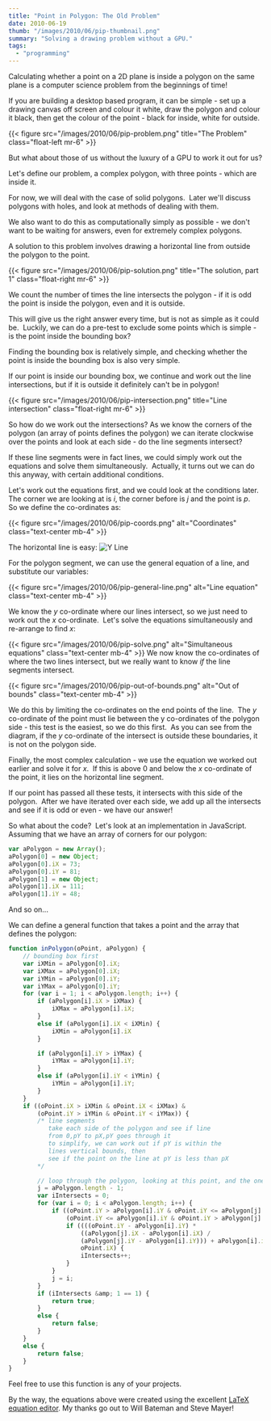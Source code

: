 ```yaml
---
title: "Point in Polygon: The Old Problem"
date: 2010-06-19
thumb: "/images/2010/06/pip-thumbnail.png"
summary: "Solving a drawing problem without a GPU."
tags: 
  - "programming"
---
```

Calculating whether a point on a 2D plane is inside a polygon on the same plane is a computer science problem from the beginnings of time!

If you are building a desktop based program, it can be simple - set up a drawing canvas off screen and colour it white, draw the polygon and colour it black, then get the colour of the point - black for inside, white for outside.

{{< figure src="/images/2010/06/pip-problem.png" title="The Problem" class="float-left mr-6" >}}

But what about those of us without the luxury of a GPU to work it out for us?

Let's define our problem, a complex polygon, with three points - which are inside it.

For now, we will deal with the case of solid polygons.  Later we'll discuss polygons with holes, and look at methods of dealing with them.

We also want to do this as computationally simply as possible - we don't want to be waiting for answers, even for extremely complex polygons.

A solution to this problem involves drawing a horizontal line from outside the polygon to the point.

{{< figure src="/images/2010/06/pip-solution.png" title="The solution, part 1" class="float-right mr-6" >}}

We count the number of times the line intersects the polygon - if it is odd the point is inside the polygon, even and it is outside.

This will give us the right answer every time, but is not as simple as it could be.  Luckily, we can do a pre-test to exclude some points which is simple - is the point inside the bounding box?

Finding the bounding box is relatively simple, and checking whether the point is inside the bounding box is also very simple.

If our point is inside our bounding box, we continue and work out the line intersections, but if it is outside it definitely can't be in polygon!

{{< figure src="/images/2010/06/pip-intersection.png" title="Line intersection" class="float-right mr-6" >}}

So how do we work out the intersections? As we know the corners of the polygon (an array of points defines the polygon) we can iterate clockwise over the points and look at each side - do the line segments intersect?

If these line segments were in fact lines, we could simply work out the equations and solve them simultaneously.  Actually, it turns out we can do this anyway, with certain additional conditions.

Let's work out the equations first, and we could look at the conditions later.  The corner we are looking at is *i*, the corner before is *j* and the point is *p*.  So we define the co-ordinates as:

{{< figure src="/images/2010/06/pip-coords.png" alt="Coordinates" class="text-center mb-4" >}}

The horizontal line is easy: ![Y Line](/images/2010/06/pip-line-y.png)

For the polygon segment, we can use the general equation of a line, and substitute our variables:

{{< figure src="/images/2010/06/pip-general-line.png" alt="Line equation" class="text-center mb-4" >}}

We know the *y* co-ordinate where our lines intersect, so we just need to work out the *x* co-ordinate.  Let's solve the equations simultaneously and re-arrange to find *x*:

{{< figure src="/images/2010/06/pip-solve.png" alt="Simultaneous equations" class="text-center mb-4" >}}
We now know the co-ordinates of where the two lines intersect, but we really want to know *if* the line segments intersect.

{{< figure src="/images/2010/06/pip-out-of-bounds.png" alt="Out of bounds" class="text-center mb-4" >}}

We do this by limiting the co-ordinates on the end points of the line.  The *y* co-ordinate of the point must lie between the y co-ordinates of the polygon side - this test is the easiest, so we do this first.  As you can see from the diagram, if the *y* co-ordinate of the intersect is outside these boundaries, it is not on the polygon side.

Finally, the most complex calculation - we use the equation we worked out earlier and solve it for *x*.  If this is above 0 and below the *x* co-ordinate of the point, it lies on the horizontal line segment.

If our point has passed all these tests, it intersects with this side of the polygon.  After we have iterated over each side, we add up all the intersects and see if it is odd or even - we have our answer!

So what about the code?  Let's look at an implementation in JavaScript.  Assuming that we have an array of corners for our polygon:

```javascript {linenos=table}
var aPolygon = new Array();
aPolygon[0] = new Object;
aPolygon[0].iX = 73;
aPolygon[0].iY = 81;
aPolygon[1] = new Object;
aPolygon[1].iX = 111;
aPolygon[1].iY = 48;    
```

And so on...

We can define a general function that takes a point and the array that defines the polygon:

```javascript {linenos=table}
function inPolygon(oPoint, aPolygon) {
    // bounding box first
    var iXMin = aPolygon[0].iX;
    var iXMax = aPolygon[0].iX;
    var iYMin = aPolygon[0].iY;
    var iYMax = aPolygon[0].iY;
    for (var i = 1; i < aPolygon.length; i++) {
        if (aPolygon[i].iX > iXMax) {
            iXMax = aPolygon[i].iX;
        }
        else if (aPolygon[i].iX < iXMin) {
            iXMin = aPolygon[i].iX
        }

        if (aPolygon[i].iY > iYMax) {
            iYMax = aPolygon[i].iY;
        }
        else if (aPolygon[i].iY < iYMin) {
            iYMin = aPolygon[i].iY;
        }
    }
    if ((oPoint.iX > iXMin & oPoint.iX < iXMax) &
        (oPoint.iY > iYMin & oPoint.iY < iYMax)) {
        /* line segments
           take each side of the polygon and see if line
           from 0,pY to pX,pY goes through it
           to simplify, we can work out if pY is within the
           lines vertical bounds, then
           see if the point on the line at pY is less than pX
        */

        // loop through the polygon, looking at this point, and the one before it
        j = aPolygon.length - 1;
        var iIntersects = 0;
        for (var i = 0; i < aPolygon.length; i++) {
            if ((oPoint.iY > aPolygon[i].iY & oPoint.iY <= aPolygon[j].iY) ||
                (oPoint.iY <= aPolygon[i].iY & oPoint.iY > aPolygon[j].iY)) {
                if ((((oPoint.iY - aPolygon[i].iY) * 
                    ((aPolygon[j].iX - aPolygon[i].iX) /
                    (aPolygon[j].iY - aPolygon[i].iY))) + aPolygon[i].iX) <
                    oPoint.iX) {
                    iIntersects++;
                }
            }
            j = i;
        }
        if (iIntersects &amp; 1 == 1) {
            return true;
        }
        else {
            return false;
        }
    }
    else {
        return false;
    }
}
```

Feel free to use this function is any of your projects.

By the way, the equations above were created using the excellent [LaTeX equation editor](http://www.codecogs.com/latex/eqneditor.php). My thanks go out to Will Bateman and Steve Mayer!
